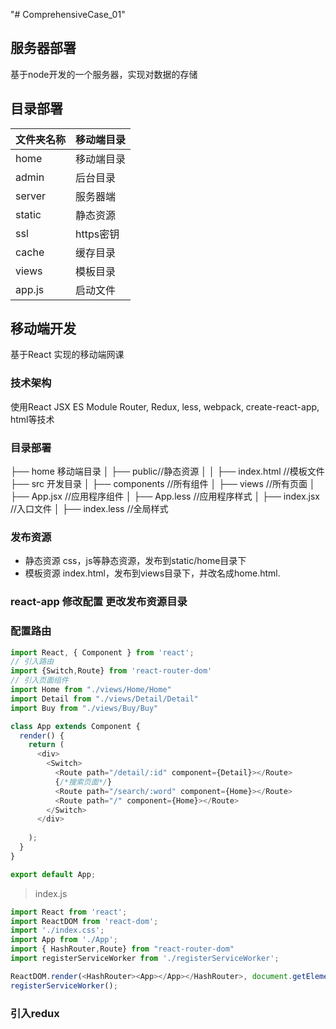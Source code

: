 "# ComprehensiveCase_01" 

## 服务器部署 
 基于node开发的一个服务器，实现对数据的存储

 ## 目录部署

文件夹名称| 移动端目录
------------ | ------------- 
home | 移动端目录
admin | 后台目录
server | 服务器端
static | 静态资源
ssl | https密钥
cache | 缓存目录
views | 模板目录
app.js | 启动文件

## 移动端开发

基于React 实现的移动端网课


### 技术架构

使用React JSX ES Module Router, Redux, less, webpack, create-react-app, html等技术

### 目录部署

├── home 移动端目录
│   ├── public//静态资源
│   │   ├── index.html //模板文件
 ├── src 开发目录
│   ├── components //所有组件
│   ├── views //所有页面
│   ├── App.jsx //应用程序组件
│   ├── App.less //应用程序样式
│   ├── index.jsx //入口文件
│   ├── index.less //全局样式

### 发布资源
* 静态资源
css，js等静态资源，发布到static/home目录下 
* 模板资源
index.html，发布到views目录下，并改名成home.html.



### react-app 修改配置 更改发布资源目录       


### 配置路由

````javaScript
import React, { Component } from 'react';
// 引入路由
import {Switch,Route} from 'react-router-dom'
// 引入页面组件
import Home from "./views/Home/Home"
import Detail from "./views/Detail/Detail"
import Buy from "./views/Buy/Buy"

class App extends Component {
  render() {
    return (
      <div>
        <Switch>
          <Route path="/detail/:id" component={Detail}></Route>
          {/*搜索页面*/}
          <Route path="/search/:word" component={Home}></Route>
          <Route path="/" component={Home}></Route>
        </Switch>
      </div>
      
    );
  }
}

export default App;
````
> index.js
````javaScript
import React from 'react';
import ReactDOM from 'react-dom';
import './index.css';
import App from './App';
import { HashRouter,Route} from "react-router-dom"
import registerServiceWorker from './registerServiceWorker';

ReactDOM.render(<HashRouter><App></App></HashRouter>, document.getElementById('root'));
registerServiceWorker();
````

### 引入redux

